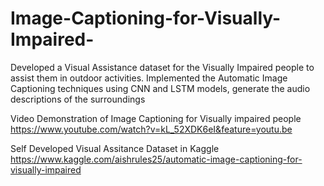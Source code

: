 # Image-Captioning-for-Visually-Impaired-
Developed a Visual Assistance dataset for the Visually Impaired people to assist them in outdoor activities. Implemented the Automatic Image Captioning techniques using CNN and LSTM models, generate the audio descriptions of the surroundings

Video Demonstration of Image Captioning for Visually impaired people
https://www.youtube.com/watch?v=kL_52XDK6eI&feature=youtu.be

Self Developed Visual Assitance Dataset in Kaggle
https://www.kaggle.com/aishrules25/automatic-image-captioning-for-visually-impaired

